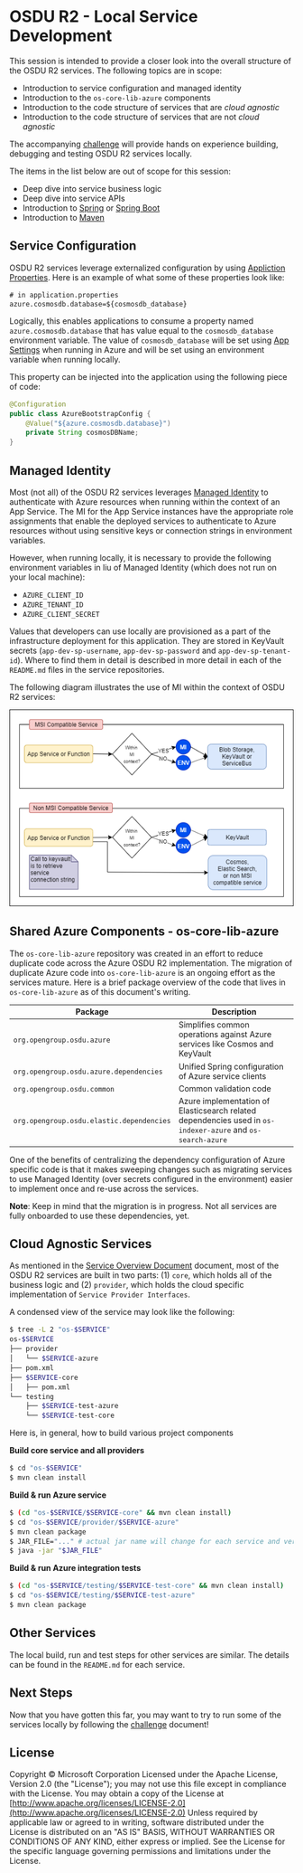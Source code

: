 # OSDU R2 - Local Service Development

This session is intended to provide a closer look into the overall structure of the OSDU R2 services. The following topics are in scope:

- Introduction to service configuration and managed identity
- Introduction to the `os-core-lib-azure` components
- Introduction to the code structure of services that are *cloud agnostic*
- Introduction to the code structure of services that are not *cloud agnostic*

The accompanying [challenge](./04_LOCAL_SERVICE_DEVELOPMENT_CHALLENGE.md) will provide hands on experience building, debugging and testing OSDU R2 services locally.

The items in the list below are out of scope for this session:

- Deep dive into service business logic
- Deep dive into service APIs
- Introduction to [Spring](https://spring.io/why-spring) or [Spring Boot](https://spring.io/projects/spring-boot)
- Introduction to [Maven](https://maven.apache.org/)


## Service Configuration

OSDU R2 services leverage externalized configuration by using [Appliction Properties](https://docs.spring.io/spring-boot/docs/current/reference/html/spring-boot-features.html#boot-features-external-config-application-property-files). Here is an example of what some of these properties look like:

```
# in application.properties
azure.cosmosdb.database=${cosmosdb_database}
```

Logically, this enables applications to consume a property named `azure.cosmosdb.database` that has value equal to the `cosmosdb_database` environment variable. The value of `cosmosdb_database` will be set using [App Settings](https://docs.microsoft.com/en-us/azure/app-service/configure-common) when running in Azure and will be set using an environment variable when running locally.

This property can be injected into the application using the following piece of code:

```java
@Configuration
public class AzureBootstrapConfig {
    @Value("${azure.cosmosdb.database}")
    private String cosmosDBName;
}
```

## Managed Identity

Most (not all) of the OSDU R2 services leverages [Managed Identity](https://docs.microsoft.com/en-us/azure/active-directory/managed-identities-azure-resources/overview) to authenticate with Azure resources when running within the context of an App Service. The MI for the App Service instances have the appropriate role assignments that enable the deployed services to authenticate to Azure resources without using sensitive keys or connection strings in environment variables.

However, when running locally, it is necessary to provide the following environment variables in liu of Managed Identity (which does not run on your local machine):

- `AZURE_CLIENT_ID`
- `AZURE_TENANT_ID`
- `AZURE_CLIENT_SECRET`

Values that developers can use locally are provisioned as a part of the infrastructure deployment for this application. They are stored in KeyVault secrets (`app-dev-sp-username`, `app-dev-sp-password` and `app-dev-sp-tenant-id`). Where to find them in detail is described in more detail in each of the `README.md` files in the service repositories.


The following diagram illustrates the use of MI within the context of OSDU R2 services:

![Managed Identity](./images/../.images/04_MI_AUTH.png)

## Shared Azure Components - os-core-lib-azure

The `os-core-lib-azure` repository was created in an effort to reduce duplicate code across the Azure OSDU R2 implementation. The migration of duplicate Azure code into `os-core-lib-azure` is an ongoing effort as the services mature. Here is a brief package overview of the code that lives in `os-core-lib-azure` as of this document's writing.

| Package  | Description |
| ---      | ---         |
| `org.opengroup.osdu.azure` | Simplifies common operations against Azure services like Cosmos and KeyVault |
| `org.opengroup.osdu.azure.dependencies` | Unified Spring configuration of Azure service clients |
| `org.opengroup.osdu.common` | Common validation code |
| `org.opengroup.osdu.elastic.dependencies` | Azure implementation of Elasticsearch related dependencies used in `os-indexer-azure` and `os-search-azure` |

One of the benefits of centralizing the dependency configuration of Azure specific code is that it makes sweeping changes such as migrating services to use Managed Identity (over secrets configured in the environment) easier to implement once and re-use across the services.

**Note**: Keep in mind that the migration is in progress. Not all services are fully onboarded to use these dependencies, yet.

## Cloud Agnostic Services

As mentioned in the [Service Overview Document](./02_SERVICE_OVERVIEW.md) document, most of the OSDU R2 services are built in two parts: (1) `core`, which holds all of the business logic and (2) `provider`, which holds the cloud specific implementation of `Service Provider Interfaces`.

A condensed view of the service may look like the following:

```bash
$ tree -L 2 "os-$SERVICE"
os-$SERVICE
├── provider
│   └── $SERVICE-azure
├── pom.xml
├── $SERVICE-core
│   ├── pom.xml
└── testing
    ├── $SERVICE-test-azure
    └── $SERVICE-test-core
```

Here is, in general, how to build various project components

**Build core service and all providers**
```bash
$ cd "os-$SERVICE"
$ mvn clean install
```

**Build & run Azure service**
```bash
$ (cd "os-$SERVICE/$SERVICE-core" && mvn clean install)
$ cd "os-$SERVICE/provider/$SERVICE-azure"
$ mvn clean package
$ JAR_FILE="..." # actual jar name will change for each service and version. it will be somewhere in ./target
$ java -jar "$JAR_FILE"
```

**Build & run Azure integration tests**
```bash
$ (cd "os-$SERVICE/testing/$SERVICE-test-core" && mvn clean install)
$ cd "os-$SERVICE/testing/$SERVICE-test-azure"
$ mvn clean package
```

## Other Services

The local build, run and test steps for other services are similar. The details can be found in the `README.md` for each service.

## Next Steps

Now that you have gotten this far, you may want to try to run some of the services locally by following the [challenge](./04_LOCAL_SERVICE_DEVELOPMENT_CHALLENGE.md) document!

## License
Copyright © Microsoft Corporation
Licensed under the Apache License, Version 2.0 (the "License");
you may not use this file except in compliance with the License.
You may obtain a copy of the License at
[http://www.apache.org/licenses/LICENSE-2.0](http://www.apache.org/licenses/LICENSE-2.0)
Unless required by applicable law or agreed to in writing, software
distributed under the License is distributed on an "AS IS" BASIS,
WITHOUT WARRANTIES OR CONDITIONS OF ANY KIND, either express or implied.
See the License for the specific language governing permissions and
limitations under the License.
